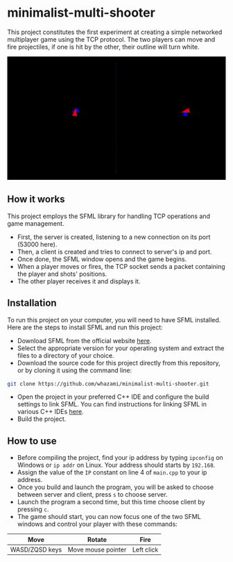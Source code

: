 # minimalist-multi-shooter

This project constitutes the first experiment at creating a simple networked multiplayer game using the TCP protocol. The two players can move and fire projectiles, if one is hit by the other, their outline will turn white.

<div align="center">
<img src="./assets/demo.gif" alt="demo">
</div>

## How it works

This project employs the SFML library for handling TCP operations and game management.

* First, the server is created, listening to a new connection on its port (53000 here).
* Then, a client is created and tries to connect to server's ip and port.
* Once done, the SFML window opens and the game begins.
* When a player moves or fires, the TCP socket sends a packet containing the player and shots' positions.
* The other player receives it and displays it.

## Installation

To run this project on your computer, you will need to have SFML installed. Here are the steps to install SFML and run this project:

* Download SFML from the official website [here](https://www.sfml-dev.org/download.php).
* Select the appropriate version for your operating system and extract the files to a directory of your choice.
* Download the source code for this project directly from this repository, or by cloning it using the command line:
```bash
git clone https://github.com/whazami/minimalist-multi-shooter.git
```
* Open the project in your preferred C++ IDE and configure the build settings to link SFML. You can find instructions for linking SFML in various C++ IDEs [here](https://www.sfml-dev.org/tutorials/2.5/start-vc.php).
* Build the project.

## How to use

* Before compiling the project, find your ip address by typing `ipconfig` on Windows or `ip addr` on Linux. Your address should starts by `192.168`.
* Assign the value of the `IP` constant on line 4 of `main.cpp` to your ip address.
* Once you build and launch the program, you will be asked to choose between server and client, press `s` to choose server.
* Launch the program a second time, but this time choose client by pressing `c`.
* The game should start, you can now focus one of the two SFML windows and control your player with these commands:

<div align="center">

| Move           | Rotate             | Fire       |
| :------------: | :----------------: | :--------: |
| WASD/ZQSD keys | Move mouse pointer | Left click |

</div>
